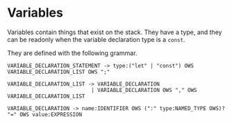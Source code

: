 # Variables

Variables contain things that exist on the stack. They have a type, and they can be readonly
when the variable declaration type is a `const`.

They are defined with the following grammar.

```
VARIABLE_DECLARATION_STATEMENT -> type:("let" | "const") OWS VARIABLE_DECLARATION_LIST OWS ";"

VARIABLE_DECLARATION_LIST -> VARIABLE_DECLARATION 
                           | VARIABLE_DECLARATION OWS "," OWS VARIABLE_DECLARATION_LIST

VARIABLE_DECLARATION -> name:IDENTIFIER OWS (":" type:NAMED_TYPE OWS)? "=" OWS value:EXPRESSION
```

